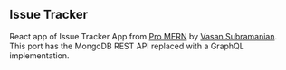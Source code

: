 ## Issue Tracker

React app of Issue Tracker App from [Pro MERN](https://www.amazon.com/Pro-MERN-Stack-Development-Express/dp/1484226526) by [Vasan Subramanian](https://github.com/vasansr). This port has the MongoDB REST API replaced with a GraphQL implementation.
